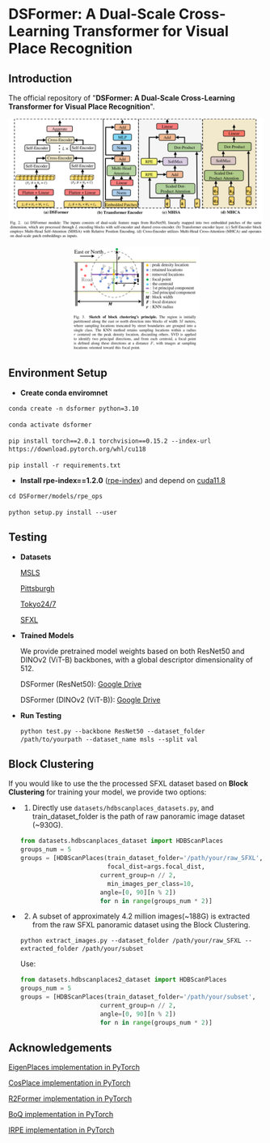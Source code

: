 # DSFormer: A Dual-Scale Cross-Learning Transformer for Visual Place Recognition

## Introduction

The official repository of "**DSFormer: A Dual-Scale Cross-Learning Transformer for Visual Place Recognition**".

![model](images/model.png)

<p align="center">
  <img src="images/HDBScanPlaces.png" alt="hdbsacnplaces" width="50%">
</p>

## Environment Setup

* **Create conda enviromnet**

```text
conda create -n dsformer python=3.10

conda activate dsformer

pip install torch==2.0.1 torchvision==0.15.2 --index-url https://download.pytorch.org/whl/cu118

pip install -r requirements.txt
```

* **Install rpe-index==1.2.0** ([rpe-index](https://github.com/microsoft/Cream/tree/main/iRPE)) and depend on [cuda11.8](https://developer.nvidia.com/cuda-11-8-0-download-archive)

```text
cd DSFormer/models/rpe_ops

python setup.py install --user
```

## Testing

* **Datasets**
  
  [MSLS](https://www.mapillary.com/dataset/places)
  
  [Pittsburgh](https://data.ciirc.cvut.cz/public/projects/2015netVLAD/Pittsburgh250k/)
  
  [Tokyo24/7](https://data.ciirc.cvut.cz/public/projects/2015netVLAD/Tokyo247/)
  
  [SFXL](https://docs.google.com/forms/d/e/1FAIpQLSdQEcRULPLNr0Zk5x85jNw3vcel_RxoQoKtsrJA7QPjWPVqZg/viewform)
  
* **Trained Models**
  
  We provide pretrained model weights based on both ResNet50 and DINOv2 (ViT-B) backbones, with a global descriptor dimensionality of 512.
  
  DSFormer (ResNet50): [Google Drive](https://drive.google.com/file/d/1wUx8R6suPYOrrgM8GXerub2ayUmCrafq/view?usp=sharing)
  
  DSFormer (DINOv2 (ViT-B)): [Google Drive](https://drive.google.com/file/d/1-6zbxhVHLZ-PAskVnF8fl0FI9LYaiof7/view?usp=sharing)

  
* **Run Testing**

  ```text
  python test.py --backbone ResNet50 --dataset_folder /path/to/yourpath --dataset_name msls --split val
  ```

## Block Clustering

If you would like to use the the processed SFXL dataset based on **Block Clustering** for training your model, we provide two options:

* 1. Directly use `datasets/hdbscanplaces_datasets.py`, and train_dataset_folder is the path of raw panoramic image dataset (~930G).

  ```python
  from datasets.hdbscanplaces_dataset import HDBScanPlaces
  groups_num = 5
  groups = [HDBScanPlaces(train_dataset_folder='/path/your/raw_SFXL', 
                          focal_dist=args.focal_dist,
      					current_group=n // 2, 
                          min_images_per_class=10,
      					angle=[0, 90][n % 2])
      					for n in range(groups_num * 2)]
  ```

* 2. A subset of approximately 4.2 million images(~188G) is extracted from the raw SFXL panoramic dataset using the Block Clustering.

  ```text
  python extract_images.py --dataset_folder /path/your/raw_SFXL --extracted_folder /path/your/subset
  ```

  Use:

  ```python
  from datasets.hdbscanplaces2_dataset import HDBScanPlaces
  groups_num = 5
  groups = [HDBScanPlaces(train_dataset_folder='/path/your/subset', 
      					current_group=n // 2, 
      					angle=[0, 90][n % 2])
      					for n in range(groups_num * 2)]
  ```



## Acknowledgements

[EigenPlaces implementation in PyTorch](https://github.com/gmberton/EigenPlaces)

[CosPlace implementation in PyTorch](https://github.com/gmberton/CosPlace)

[R2Former  implementation in PyTorch](https://github.com/bytedance/R2Former)

[BoQ  implementation in PyTorch](https://github.com/amaralibey/Bag-of-Queries)

[IRPE implementation in PyTorch](https://github.com/microsoft/Cream/tree/main/iRPE)

